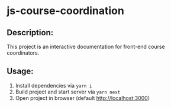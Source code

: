 # js-course-coordination

## Description:

This project is an interactive documentation for front-end course coordinators.

## Usage:

1. Install dependencies via `yarn i`
2. Build project and start server via `yarn next`
3. Open project in browser (default [http://localhost:3000](http://localhost:3000))